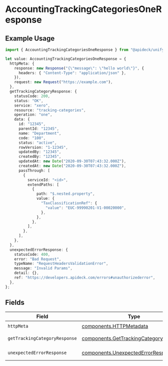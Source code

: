# AccountingTrackingCategoriesOneResponse

## Example Usage

```typescript
import { AccountingTrackingCategoriesOneResponse } from "@apideck/unify/models/operations";

let value: AccountingTrackingCategoriesOneResponse = {
  httpMeta: {
    response: new Response("{\"message\": \"hello world\"}", {
      headers: { "Content-Type": "application/json" },
    }),
    request: new Request("https://example.com"),
  },
  getTrackingCategoryResponse: {
    statusCode: 200,
    status: "OK",
    service: "xero",
    resource: "tracking-categories",
    operation: "one",
    data: {
      id: "12345",
      parentId: "12345",
      name: "Department",
      code: "100",
      status: "active",
      rowVersion: "1-12345",
      updatedBy: "12345",
      createdBy: "12345",
      updatedAt: new Date("2020-09-30T07:43:32.000Z"),
      createdAt: new Date("2020-09-30T07:43:32.000Z"),
      passThrough: [
        {
          serviceId: "<id>",
          extendPaths: [
            {
              path: "$.nested.property",
              value: {
                "TaxClassificationRef": {
                  "value": "EUC-99990201-V1-00020000",
                },
              },
            },
          ],
        },
      ],
    },
  },
  unexpectedErrorResponse: {
    statusCode: 400,
    error: "Bad Request",
    typeName: "RequestHeadersValidationError",
    message: "Invalid Params",
    detail: {},
    ref: "https://developers.apideck.com/errors#unauthorizederror",
  },
};
```

## Fields

| Field                                                                                            | Type                                                                                             | Required                                                                                         | Description                                                                                      |
| ------------------------------------------------------------------------------------------------ | ------------------------------------------------------------------------------------------------ | ------------------------------------------------------------------------------------------------ | ------------------------------------------------------------------------------------------------ |
| `httpMeta`                                                                                       | [components.HTTPMetadata](../../models/components/httpmetadata.md)                               | :heavy_check_mark:                                                                               | N/A                                                                                              |
| `getTrackingCategoryResponse`                                                                    | [components.GetTrackingCategoryResponse](../../models/components/gettrackingcategoryresponse.md) | :heavy_minus_sign:                                                                               | Tracking category                                                                                |
| `unexpectedErrorResponse`                                                                        | [components.UnexpectedErrorResponse](../../models/components/unexpectederrorresponse.md)         | :heavy_minus_sign:                                                                               | Unexpected error                                                                                 |